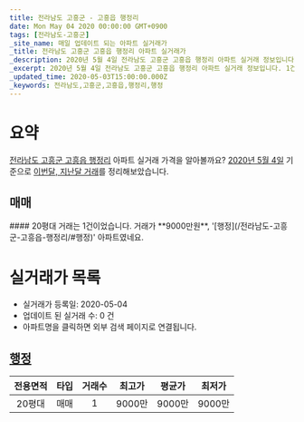 ```yaml
---
title: 전라남도 고흥군 - 고흥읍 행정리
date: Mon May 04 2020 00:00:00 GMT+0900
tags: [전라남도-고흥군]
_site_name: 매일 업데이트 되는 아파트 실거래가
_title: 전라남도 고흥군 고흥읍 행정리 아파트 실거래가
_description: 2020년 5월 4일 전라남도 고흥군 고흥읍 행정리 아파트 실거래 정보입니다. 1건 아파트 정보가 있습니다.
_excerpt: 2020년 5월 4일 전라남도 고흥군 고흥읍 행정리 아파트 실거래 정보입니다. 1건 아파트 정보가 있습니다.
_updated_time: 2020-05-03T15:00:00.000Z
_keywords: 전라남도,고흥군,고흥읍,행정리,행정
---
```





# 요약
<ins>전라남도 고흥군 고흥읍 행정리</ins> 아파트 실거래 가격을 알아볼까요? <ins>2020년 5월 4일</ins> 기준으로 <ins>이번달, 지난달 거래</ins>를 정리해보았습니다.

## 매매
<div class="container">
<div class="twelve columns" markdown="1">
#### 20평대
거래는 1건이었습니다. 거래가 **9000만원**, '[행정](/전라남도-고흥군-고흥읍-행정리/#행정)' 아파트였네요.
</div>
</div>



# 실거래가 목록
- 실거래가 등록일: 2020-05-04
- 업데이트 된 실거래 수: 0 건
- 아파트명을 클릭하면 외부 검색 페이지로 연결됩니다.

## [행정](#행정)

|전용면적|타입|거래수|최고가|평균가|최저가|
|:---:|:---:|:---:|:---:|:---:|:---:|
|20평대|<span class="deal-type-1">매매</span>|1|9000만|9000만|9000만|

<br/>



